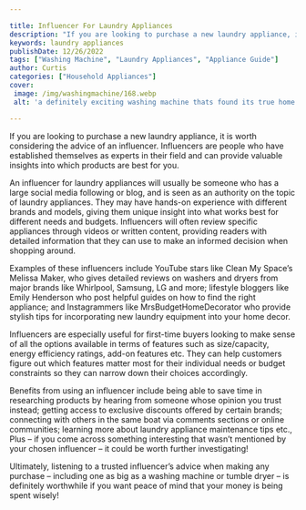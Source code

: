 ```yaml
---

title: Influencer For Laundry Appliances
description: "If you are looking to purchase a new laundry appliance, it is worth considering the advice of an influencer. Influencers are peopl...learn more about it now"
keywords: laundry appliances
publishDate: 12/26/2022
tags: ["Washing Machine", "Laundry Appliances", "Appliance Guide"]
author: Curtis
categories: ["Household Appliances"]
cover: 
 image: /img/washingmachine/168.webp
 alt: 'a definitely exciting washing machine thats found its true home'

---
```


If you are looking to purchase a new laundry appliance, it is worth considering the advice of an influencer. Influencers are people who have established themselves as experts in their field and can provide valuable insights into which products are best for you.

An influencer for laundry appliances will usually be someone who has a large social media following or blog, and is seen as an authority on the topic of laundry appliances. They may have hands-on experience with different brands and models, giving them unique insight into what works best for different needs and budgets. Influencers will often review specific appliances through videos or written content, providing readers with detailed information that they can use to make an informed decision when shopping around.

Examples of these influencers include YouTube stars like Clean My Space’s Melissa Maker, who gives detailed reviews on washers and dryers from major brands like Whirlpool, Samsung, LG and more; lifestyle bloggers like Emily Henderson who post helpful guides on how to find the right appliance; and Instagrammers like MrsBudgetHomeDecorator who provide stylish tips for incorporating new laundry equipment into your home decor. 

Influencers are especially useful for first-time buyers looking to make sense of all the options available in terms of features such as size/capacity, energy efficiency ratings, add-on features etc. They can help customers figure out which features matter most for their individual needs or budget constraints so they can narrow down their choices accordingly. 

Benefits from using an influencer include being able to save time in researching products by hearing from someone whose opinion you trust instead; getting access to exclusive discounts offered by certain brands; connecting with others in the same boat via comments sections or online communities; learning more about laundry appliance maintenance tips etc., Plus – if you come across something interesting that wasn’t mentioned by your chosen influencer – it could be worth further investigating! 

Ultimately, listening to a trusted influencer’s advice when making any purchase – including one as big as a washing machine or tumble dryer – is definitely worthwhile if you want peace of mind that your money is being spent wisely!
